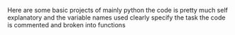 Here are some basic projects of mainly python
the code is pretty much self explanatory and the variable names used clearly specify the task 
the code is commented and broken into functions 

